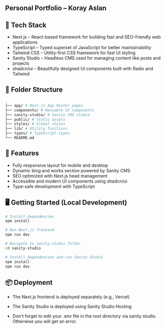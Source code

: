 ## Personal Portfolio – Koray Aslan

## 🔧 Tech Stack

- Next.js – React-based framework for building fast and SEO-friendly web applications
- TypeScript – Typed superset of JavaScript for better maintainability
- Tailwind CSS – Utility-first CSS framework for fast UI styling
- Sanity Studio – Headless CMS used for managing content like posts and projects
- shadcn/ui – Beautifully designed UI components built with Radix and Tailwind

## 📁 Folder Structure

```bash
.
├── app/ # Next.js App Router pages
├── components/ # Reusable UI components
├── sanity-studio/ # Sanity CMS studio
├── public/ # Static assets
├── styles/ # Global styles
├── lib/ # Utility functions
├── types/ # TypeScript types
└── README.md
```

## 🚀 Features

- Fully responsive layout for mobile and desktop
- Dynamic blog and works section powered by Sanity CMS
- SEO optimized with Next.js head management
- Accessible and modern UI components using shadcn/ui
- Type-safe development with TypeScript

## 🖥️ Getting Started (Local Development)

```bash
# Install dependencies
npm install

# Run Next.js frontend
npm run dev

# Navigate to sanity-studio folder
cd sanity-studio

# Install dependencies and run Sanity Studio
npm install
npm run dev
```

## 📦 Deployment

- The Next.js frontend is deployed separately (e.g., Vercel)
- The Sanity Studio is deployed using Sanity Studio Hosting

- Don't forget to edit your .env file in the root directory via sanity studio. Otherwise you will get an error.
